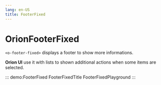 ```yaml
---
lang: en-US
title: FooterFixed
---
```


# OrionFooterFixed

`<o-footer-fixed>` displays a footer to show more informations. 

**Orion UI** use it with lists to shown additional actions when some items are selected.

::: demo:FooterFixed
FooterFixedTitle
FooterFixedPlayground
:::

<attribute-table/>
